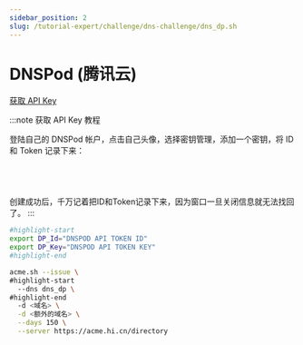 ```yaml
---
sidebar_position: 2
slug: /tutorial-expert/challenge/dns-challenge/dns_dp.sh
---
```


# DNSPod (腾讯云)

<p><a href="https://console.dnspod.cn/account/token/token" className="button button--secondary button--lg text--no-decoration">获取 API Key</a></p>

:::note 获取 API Key 教程

登陆自己的 DNSPod 帐户，点击自己头像，选择密钥管理，添加一个密钥，将 ID 和 Token 记录下来：

<p><img srcset="/docs/dnspod-create-api-token-step-1.png 2x"></img></p>
<p><img srcset="/docs/dnspod-create-api-token-step-2.png 2x"></img></p>
<p><img srcset="/docs/dnspod-create-api-token-step-3.png 2x"></img></p>
<p><img srcset="/docs/dnspod-create-api-token-step-4.png 2x"></img></p>

创建成功后，千万记着把ID和Token记录下来，因为窗口一旦关闭信息就无法找回了。
:::

```bash
#highlight-start
export DP_Id="DNSPOD API TOKEN ID"
export DP_Key="DNSPOD API TOKEN KEY"
#highlight-end

acme.sh --issue \
#highlight-start
  --dns dns_dp \
#highlight-end
  -d <域名> \
  -d <额外的域名> \
  --days 150 \
  --server https://acme.hi.cn/directory
```

